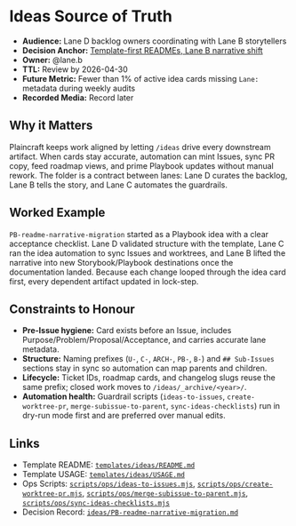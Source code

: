 # Ideas Source of Truth

- **Audience:** Lane D backlog owners coordinating with Lane B storytellers
- **Decision Anchor:** [Template-first READMEs, Lane B narrative shift](../../templates/ideas/decision.md)
- **Owner:** @lane.b
- **TTL:** Review by 2026-04-30
- **Future Metric:** Fewer than 1% of active idea cards missing `Lane:` metadata during weekly audits
- **Recorded Media:** Record later

## Why it Matters

Plaincraft keeps work aligned by letting `/ideas` drive every downstream artifact. When cards stay accurate, automation can mint Issues, sync PR copy, feed roadmap views, and prime Playbook updates without manual rework. The folder is a contract between lanes: Lane D curates the backlog, Lane B tells the story, and Lane C automates the guardrails.

## Worked Example

`PB-readme-narrative-migration` started as a Playbook idea with a clear acceptance checklist. Lane D validated structure with the template, Lane C ran the idea automation to sync Issues and worktrees, and Lane B lifted the narrative into new Storybook/Playbook destinations once the documentation landed. Because each change looped through the idea card first, every dependent artifact updated in lock-step.

## Constraints to Honour

- **Pre-Issue hygiene:** Card exists before an Issue, includes Purpose/Problem/Proposal/Acceptance, and carries accurate lane metadata.
- **Structure:** Naming prefixes (`U-`, `C-`, `ARCH-`, `PB-`, `B-`) and `## Sub-Issues` sections stay in sync so automation can map parents and children.
- **Lifecycle:** Ticket IDs, roadmap cards, and changelog slugs reuse the same prefix; closed work moves to `/ideas/_archive/<year>/`.
- **Automation health:** Guardrail scripts (`ideas-to-issues`, `create-worktree-pr`, `merge-subissue-to-parent`, `sync-ideas-checklists`) run in dry-run mode first and are preferred over manual edits.

## Links

- Template README: [`templates/ideas/README.md`](../../templates/ideas/README.md)
- Template USAGE: [`templates/ideas/USAGE.md`](../../templates/ideas/USAGE.md)
- Ops Scripts: [`scripts/ops/ideas-to-issues.mjs`](../../scripts/ops/ideas-to-issues.mjs), [`scripts/ops/create-worktree-pr.mjs`](../../scripts/ops/create-worktree-pr.mjs), [`scripts/ops/merge-subissue-to-parent.mjs`](../../scripts/ops/merge-subissue-to-parent.mjs), [`scripts/ops/sync-ideas-checklists.mjs`](../../scripts/ops/sync-ideas-checklists.mjs)
- Decision Record: [`ideas/PB-readme-narrative-migration.md`](../../ideas/PB-readme-narrative-migration.md)
